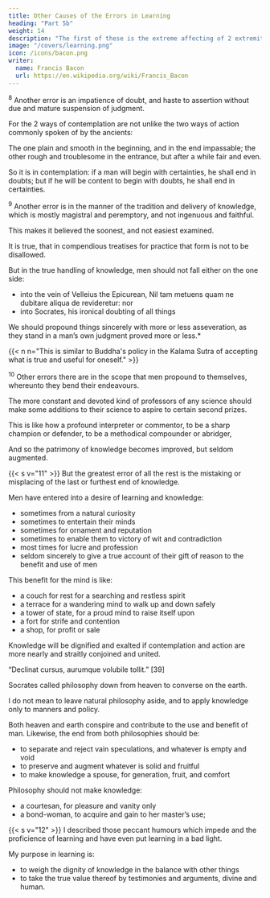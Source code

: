 ```yaml
---
title: Other Causes of the Errors in Learning
heading: "Part 5b"
weight: 14
description: "The first of these is the extreme affecting of 2 extremities"
image: "/covers/learning.png"
icon: /icons/bacon.png
writer:
  name: Francis Bacon
  url: https://en.wikipedia.org/wiki/Francis_Bacon
---
```




<sup>8</sup> Another error is an impatience of doubt, and haste to assertion without due and mature suspension of judgment. 

For the 2 ways of contemplation are not unlike the two ways of action commonly spoken of by the ancients: 

The one plain and smooth in the beginning, and in the end impassable; the other rough and troublesome in the entrance, but after a while fair and even.  

So it is in contemplation: if a man will begin with certainties, he shall end in doubts; but if he will be content to begin with doubts, he shall end in certainties.


<sup>9</sup> Another error is in the manner of the tradition and delivery of knowledge, which is mostly magistral and peremptory, and not ingenuous and faithful.

This makes it believed the soonest, and not easiest examined.  

It is true, that in compendious treatises for practice that form is not to be disallowed.

But in the true handling of knowledge, men should not fall either on the one side:
- into the vein of Velleius the Epicurean, Nil tam metuens quam ne dubitare aliqua de revideretur: nor
- into Socrates, his ironical doubting of all things

We should propound things sincerely with more or less asseveration, as they stand in a man’s own judgment proved more or less.*

{{< n n="This is similar to Buddha's policy in the Kalama Sutra of accepting what is true and useful for oneself." >}}


<sup>10</sup> Other errors there are in the scope that men propound to themselves, whereunto they bend their endeavours.

The more constant and devoted kind of professors of any science should make some additions to their science to  aspire to certain second prizes.

This is like how a profound interpreter or commentor, to be a sharp champion or defender, to be a methodical compounder or abridger, 

And so the patrimony of knowledge becomes improved, but seldom augmented.


{{< s v="11" >}} But the greatest error of all the rest is the mistaking or misplacing of the last or furthest end of knowledge.  

Men have entered into a desire of learning and knowledge:
- sometimes from a natural curiosity
- sometimes to entertain their minds
- sometimes for ornament and reputation
- sometimes to enable them to victory of wit and contradiction
- most times for lucre and profession
- seldom sincerely to give a true account of their gift of reason to the benefit and use of men

This benefit for the mind is like:
- a couch for rest for a searching and restless spirit
- a terrace for a wandering mind to walk up and down safely
- a tower of state, for a proud mind to raise itself upon
- a fort for strife and contention
- a shop, for profit or sale

<!-- as if there were sought in knowledge 

; and not a rich storehouse for the glory of the Creator and the relief of man’s estate.   -->

Knowledge will be dignified and exalted if contemplation and action are more nearly and straitly conjoined and united. 

<!-- a conjunction like unto that of the two highest planets, Saturn, the planet of rest and contemplation; and Jupiter, the planet of civil society and action, howbeit, I do not mean, when I speak of use and action, that end before-mentioned of the applying of knowledge to lucre and profession; for I am not ignorant how much that diverteth and interrupteth the prosecution and advancement of knowledge, like unto the golden ball thrown before Atalanta, which, while she goeth aside and stoopeth to take up, the race is hindered, -->

“Declinat cursus, aurumque volubile tollit.” [39]

Socrates called philosophy down from heaven to converse on the earth.

I do not mean to leave natural philosophy aside, and to apply knowledge only to manners and policy.

Both heaven and earth conspire and contribute to the use and benefit of man. Likewise, the end from both philosophies should be:
- to separate and reject vain speculations, and whatever is empty and void
- to preserve and augment whatever is solid and fruitful
- to make knowledge a spouse, for generation, fruit, and comfort

Philosophy should not make knowledge:
- a courtesan, for pleasure and vanity only
- a bond-woman, to acquire and gain to her master’s use; 


{{< s v="12" >}} I described those peccant humours which impede and the proficience of learning and have even put learning in a bad light. 

  <!-- but have given also occasion to the traducement thereof:  -->

<!-- wherein, if I have been too plain, it must be remembered, fidelia vulnera amantis, sed dolosa oscula malignantis. This I think I have gained, that I ought to be the better believed in that which I shall say pertaining to commendation; because I have proceeded so freely in that which concerneth censure. -->

My purpose in learning is:
- to weigh the dignity of knowledge in the balance with other things
- to take the true value thereof by testimonies and arguments, divine and human.

<!-- And yet I have no purpose to enter into a laudative of learning, or to make a hymn to the Muses (though I am of opinion that it is long since their rites were duly celebrated), but my intent is, without varnish or amplification justly to  -->
